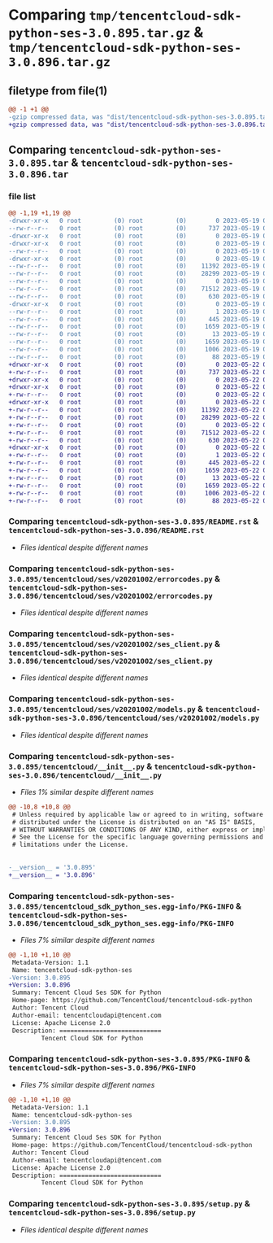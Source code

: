# Comparing `tmp/tencentcloud-sdk-python-ses-3.0.895.tar.gz` & `tmp/tencentcloud-sdk-python-ses-3.0.896.tar.gz`

## filetype from file(1)

```diff
@@ -1 +1 @@
-gzip compressed data, was "dist/tencentcloud-sdk-python-ses-3.0.895.tar", last modified: Fri May 19 02:58:18 2023, max compression
+gzip compressed data, was "dist/tencentcloud-sdk-python-ses-3.0.896.tar", last modified: Mon May 22 00:30:33 2023, max compression
```

## Comparing `tencentcloud-sdk-python-ses-3.0.895.tar` & `tencentcloud-sdk-python-ses-3.0.896.tar`

### file list

```diff
@@ -1,19 +1,19 @@
-drwxr-xr-x   0 root         (0) root         (0)        0 2023-05-19 02:58:18.000000 tencentcloud-sdk-python-ses-3.0.895/
--rw-r--r--   0 root         (0) root         (0)      737 2023-05-19 02:58:17.000000 tencentcloud-sdk-python-ses-3.0.895/README.rst
-drwxr-xr-x   0 root         (0) root         (0)        0 2023-05-19 02:58:18.000000 tencentcloud-sdk-python-ses-3.0.895/tencentcloud/
-drwxr-xr-x   0 root         (0) root         (0)        0 2023-05-19 02:58:18.000000 tencentcloud-sdk-python-ses-3.0.895/tencentcloud/ses/
--rw-r--r--   0 root         (0) root         (0)        0 2023-05-19 02:58:17.000000 tencentcloud-sdk-python-ses-3.0.895/tencentcloud/ses/__init__.py
-drwxr-xr-x   0 root         (0) root         (0)        0 2023-05-19 02:58:18.000000 tencentcloud-sdk-python-ses-3.0.895/tencentcloud/ses/v20201002/
--rw-r--r--   0 root         (0) root         (0)    11392 2023-05-19 02:58:17.000000 tencentcloud-sdk-python-ses-3.0.895/tencentcloud/ses/v20201002/errorcodes.py
--rw-r--r--   0 root         (0) root         (0)    28299 2023-05-19 02:58:17.000000 tencentcloud-sdk-python-ses-3.0.895/tencentcloud/ses/v20201002/ses_client.py
--rw-r--r--   0 root         (0) root         (0)        0 2023-05-19 02:58:17.000000 tencentcloud-sdk-python-ses-3.0.895/tencentcloud/ses/v20201002/__init__.py
--rw-r--r--   0 root         (0) root         (0)    71512 2023-05-19 02:58:17.000000 tencentcloud-sdk-python-ses-3.0.895/tencentcloud/ses/v20201002/models.py
--rw-r--r--   0 root         (0) root         (0)      630 2023-05-19 02:58:17.000000 tencentcloud-sdk-python-ses-3.0.895/tencentcloud/__init__.py
-drwxr-xr-x   0 root         (0) root         (0)        0 2023-05-19 02:58:18.000000 tencentcloud-sdk-python-ses-3.0.895/tencentcloud_sdk_python_ses.egg-info/
--rw-r--r--   0 root         (0) root         (0)        1 2023-05-19 02:58:18.000000 tencentcloud-sdk-python-ses-3.0.895/tencentcloud_sdk_python_ses.egg-info/dependency_links.txt
--rw-r--r--   0 root         (0) root         (0)      445 2023-05-19 02:58:18.000000 tencentcloud-sdk-python-ses-3.0.895/tencentcloud_sdk_python_ses.egg-info/SOURCES.txt
--rw-r--r--   0 root         (0) root         (0)     1659 2023-05-19 02:58:18.000000 tencentcloud-sdk-python-ses-3.0.895/tencentcloud_sdk_python_ses.egg-info/PKG-INFO
--rw-r--r--   0 root         (0) root         (0)       13 2023-05-19 02:58:18.000000 tencentcloud-sdk-python-ses-3.0.895/tencentcloud_sdk_python_ses.egg-info/top_level.txt
--rw-r--r--   0 root         (0) root         (0)     1659 2023-05-19 02:58:18.000000 tencentcloud-sdk-python-ses-3.0.895/PKG-INFO
--rw-r--r--   0 root         (0) root         (0)     1006 2023-05-19 02:58:17.000000 tencentcloud-sdk-python-ses-3.0.895/setup.py
--rw-r--r--   0 root         (0) root         (0)       88 2023-05-19 02:58:18.000000 tencentcloud-sdk-python-ses-3.0.895/setup.cfg
+drwxr-xr-x   0 root         (0) root         (0)        0 2023-05-22 00:30:33.000000 tencentcloud-sdk-python-ses-3.0.896/
+-rw-r--r--   0 root         (0) root         (0)      737 2023-05-22 00:30:33.000000 tencentcloud-sdk-python-ses-3.0.896/README.rst
+drwxr-xr-x   0 root         (0) root         (0)        0 2023-05-22 00:30:33.000000 tencentcloud-sdk-python-ses-3.0.896/tencentcloud/
+drwxr-xr-x   0 root         (0) root         (0)        0 2023-05-22 00:30:33.000000 tencentcloud-sdk-python-ses-3.0.896/tencentcloud/ses/
+-rw-r--r--   0 root         (0) root         (0)        0 2023-05-22 00:30:33.000000 tencentcloud-sdk-python-ses-3.0.896/tencentcloud/ses/__init__.py
+drwxr-xr-x   0 root         (0) root         (0)        0 2023-05-22 00:30:33.000000 tencentcloud-sdk-python-ses-3.0.896/tencentcloud/ses/v20201002/
+-rw-r--r--   0 root         (0) root         (0)    11392 2023-05-22 00:30:33.000000 tencentcloud-sdk-python-ses-3.0.896/tencentcloud/ses/v20201002/errorcodes.py
+-rw-r--r--   0 root         (0) root         (0)    28299 2023-05-22 00:30:33.000000 tencentcloud-sdk-python-ses-3.0.896/tencentcloud/ses/v20201002/ses_client.py
+-rw-r--r--   0 root         (0) root         (0)        0 2023-05-22 00:30:33.000000 tencentcloud-sdk-python-ses-3.0.896/tencentcloud/ses/v20201002/__init__.py
+-rw-r--r--   0 root         (0) root         (0)    71512 2023-05-22 00:30:33.000000 tencentcloud-sdk-python-ses-3.0.896/tencentcloud/ses/v20201002/models.py
+-rw-r--r--   0 root         (0) root         (0)      630 2023-05-22 00:30:33.000000 tencentcloud-sdk-python-ses-3.0.896/tencentcloud/__init__.py
+drwxr-xr-x   0 root         (0) root         (0)        0 2023-05-22 00:30:33.000000 tencentcloud-sdk-python-ses-3.0.896/tencentcloud_sdk_python_ses.egg-info/
+-rw-r--r--   0 root         (0) root         (0)        1 2023-05-22 00:30:33.000000 tencentcloud-sdk-python-ses-3.0.896/tencentcloud_sdk_python_ses.egg-info/dependency_links.txt
+-rw-r--r--   0 root         (0) root         (0)      445 2023-05-22 00:30:33.000000 tencentcloud-sdk-python-ses-3.0.896/tencentcloud_sdk_python_ses.egg-info/SOURCES.txt
+-rw-r--r--   0 root         (0) root         (0)     1659 2023-05-22 00:30:33.000000 tencentcloud-sdk-python-ses-3.0.896/tencentcloud_sdk_python_ses.egg-info/PKG-INFO
+-rw-r--r--   0 root         (0) root         (0)       13 2023-05-22 00:30:33.000000 tencentcloud-sdk-python-ses-3.0.896/tencentcloud_sdk_python_ses.egg-info/top_level.txt
+-rw-r--r--   0 root         (0) root         (0)     1659 2023-05-22 00:30:33.000000 tencentcloud-sdk-python-ses-3.0.896/PKG-INFO
+-rw-r--r--   0 root         (0) root         (0)     1006 2023-05-22 00:30:33.000000 tencentcloud-sdk-python-ses-3.0.896/setup.py
+-rw-r--r--   0 root         (0) root         (0)       88 2023-05-22 00:30:33.000000 tencentcloud-sdk-python-ses-3.0.896/setup.cfg
```

### Comparing `tencentcloud-sdk-python-ses-3.0.895/README.rst` & `tencentcloud-sdk-python-ses-3.0.896/README.rst`

 * *Files identical despite different names*

### Comparing `tencentcloud-sdk-python-ses-3.0.895/tencentcloud/ses/v20201002/errorcodes.py` & `tencentcloud-sdk-python-ses-3.0.896/tencentcloud/ses/v20201002/errorcodes.py`

 * *Files identical despite different names*

### Comparing `tencentcloud-sdk-python-ses-3.0.895/tencentcloud/ses/v20201002/ses_client.py` & `tencentcloud-sdk-python-ses-3.0.896/tencentcloud/ses/v20201002/ses_client.py`

 * *Files identical despite different names*

### Comparing `tencentcloud-sdk-python-ses-3.0.895/tencentcloud/ses/v20201002/models.py` & `tencentcloud-sdk-python-ses-3.0.896/tencentcloud/ses/v20201002/models.py`

 * *Files identical despite different names*

### Comparing `tencentcloud-sdk-python-ses-3.0.895/tencentcloud/__init__.py` & `tencentcloud-sdk-python-ses-3.0.896/tencentcloud/__init__.py`

 * *Files 1% similar despite different names*

```diff
@@ -10,8 +10,8 @@
 # Unless required by applicable law or agreed to in writing, software
 # distributed under the License is distributed on an "AS IS" BASIS,
 # WITHOUT WARRANTIES OR CONDITIONS OF ANY KIND, either express or implied.
 # See the License for the specific language governing permissions and
 # limitations under the License.
 
 
-__version__ = '3.0.895'
+__version__ = '3.0.896'
```

### Comparing `tencentcloud-sdk-python-ses-3.0.895/tencentcloud_sdk_python_ses.egg-info/PKG-INFO` & `tencentcloud-sdk-python-ses-3.0.896/tencentcloud_sdk_python_ses.egg-info/PKG-INFO`

 * *Files 7% similar despite different names*

```diff
@@ -1,10 +1,10 @@
 Metadata-Version: 1.1
 Name: tencentcloud-sdk-python-ses
-Version: 3.0.895
+Version: 3.0.896
 Summary: Tencent Cloud Ses SDK for Python
 Home-page: https://github.com/TencentCloud/tencentcloud-sdk-python
 Author: Tencent Cloud
 Author-email: tencentcloudapi@tencent.com
 License: Apache License 2.0
 Description: ============================
         Tencent Cloud SDK for Python
```

### Comparing `tencentcloud-sdk-python-ses-3.0.895/PKG-INFO` & `tencentcloud-sdk-python-ses-3.0.896/PKG-INFO`

 * *Files 7% similar despite different names*

```diff
@@ -1,10 +1,10 @@
 Metadata-Version: 1.1
 Name: tencentcloud-sdk-python-ses
-Version: 3.0.895
+Version: 3.0.896
 Summary: Tencent Cloud Ses SDK for Python
 Home-page: https://github.com/TencentCloud/tencentcloud-sdk-python
 Author: Tencent Cloud
 Author-email: tencentcloudapi@tencent.com
 License: Apache License 2.0
 Description: ============================
         Tencent Cloud SDK for Python
```

### Comparing `tencentcloud-sdk-python-ses-3.0.895/setup.py` & `tencentcloud-sdk-python-ses-3.0.896/setup.py`

 * *Files identical despite different names*

